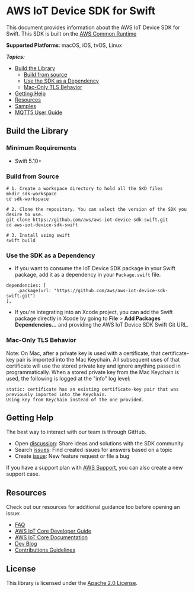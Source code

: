 # AWS IoT Device SDK for Swift

This document provides information about the AWS IoT Device SDK for Swift. This SDK is built on the [AWS Common Runtime](https://docs.aws.amazon.com/sdkref/latest/guide/common-runtime.html)

**Supported Platforms**: macOS, iOS, tvOS, Linux

*__Topics:__*
* [Build the Library](#build-the-library)
    * [Build from source](#build-from-source)
    * [Use the SDK as a Dependency](#use-the-sdk-as-a-dependency)
    * [Mac-Only TLS Behavior](#mac-only-tls-behavior)
* [Getting Help](#getting-help)
* [Resources](#resources)
* [Samples](./Samples/README.md)
* [MQTT5 User Guide](./Documentation/MQTT5_Userguide.md)

## Build the Library

### Minimum Requirements
* Swift 5.10+


### Build from Source

```
# 1. Create a workspace directory to hold all the SKD files
mkdir sdk-workspace
cd sdk-workspace

# 2. Clone the repository. You can select the version of the SDK you desire to use.
git clone https://github.com/aws/aws-iot-device-sdk-swift.git
cd aws-iot-device-sdk-swift

# 3. Install using swift
swift build
```

### Use the SDK as a Dependency
* If you want to consume the IoT Device SDK package in your Swift package, add it as a dependency in your `Package.swift` file.
```
dependencies: [
    .package(url: "https://github.com/aws/aws-iot-device-sdk-swift.git")
],
```
* If you're integrating into an Xcode project, you can add the Swift package directly in Xcode by going to **File** > **Add Packages Dependencies...** and providing the AWS IoT Device SDK Swift Git URL.

### Mac-Only TLS Behavior

Note: On Mac, after a private key is used with a certificate, that certificate-key pair is imported into the Mac Keychain.  All subsequent uses of that certificate will use the stored private key and ignore anything passed in programmatically.  When a stored private key from the Mac Keychain is used, the following is logged at the "info" log level:

```
static: certificate has an existing certificate-key pair that was previously imported into the Keychain.
Using key from Keychain instead of the one provided.
```

## Getting Help

The best way to interact with our team is through GitHub.
* Open [discussion](https://github.com/aws/aws-iot-device-sdk-swift/discussions): Share ideas and solutions with the SDK community
* Search [issues](https://github.com/aws/aws-iot-device-sdk-swift/issues): Find created issues for answers based on a topic
* Create [issue](https://github.com/aws/aws-iot-device-sdk-swift/issues/new/choose): New feature request or file a bug

If you have a support plan with [AWS Support](https://aws.amazon.com/premiumsupport/), you can also create a new support case.

## Resources
Check out our resources for additional guidance too before opening an issue:
* [FAQ](./Documentation/FAQ.md)
* [AWS IoT Core Developer Guide](https://docs.aws.amazon.com/iot/latest/developerguide/what-is-aws-iot.html)
* [AWS IoT Core Documentation](https://docs.aws.amazon.com/iot/)
* [Dev Blog](https://aws.amazon.com/blogs/?awsf.blog-master-iot=category-internet-of-things%23amazon-freertos%7Ccategory-internet-of-things%23aws-greengrass%7Ccategory-internet-of-things%23aws-iot-analytics%7Ccategory-internet-of-things%23aws-iot-button%7Ccategory-internet-of-things%23aws-iot-device-defender%7Ccategory-internet-of-things%23aws-iot-device-management%7Ccategory-internet-of-things%23aws-iot-platform)
* [Contributions Guidelines](./Documentation/CONTRIBUTING.md)


## License

This library is licensed under the [Apache 2.0 License](./Documentation/LICENSE).
